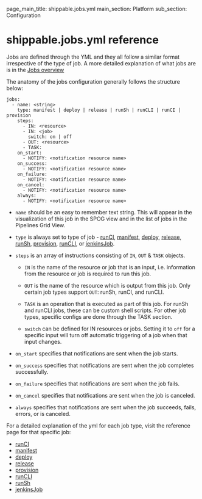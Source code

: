 page_main_title: shippable.jobs.yml
main_section: Platform
sub_section: Configuration

# shippable.jobs.yml reference

Jobs are defined through the YML and they all follow a similar format irrespective of the type of job. A more detailed explanation of what jobs are is in the [Jobs overview](/platform/jobs-overview/)

The anatomy of the jobs configuration generally follows the structure below:

```
jobs:
  - name: <string>
    type: manifest | deploy | release | runSh | runCLI | runCI | provision
    steps:
      - IN: <resource>
      - IN: <job>
        switch: on | off
      - OUT: <resource>
      - TASK:
    on_start:
      - NOTIFY: <notification resource name>
    on_success:
      - NOTIFY: <notification resource name>
    on_failure:
      - NOTIFY: <notification resource name>
    on_cancel:
      - NOTIFY: <notification resource name>
    always:
      - NOTIFY: <notification resource name>

```

* `name` should be an easy to remember text string. This will appear in the visualization of this job in the SPOG view and in the list of jobs in the Pipelines Grid View.

* `type` is always set to type of job - [runCI](/platform/jobs-runci), [manifest](/platform/jobs-manifest/), [deploy](/platform/jobs-deploy/), [release](/platform/job-release/), [runSh](platform/jobs-runsh/), [provision](/platform/jobs-provision/), [runCLI](/platform/job-runcLI/), or [jenkinsJob](/platform/job-jenkinsJob/).

* `steps` is an array of instructions consisting of `IN`, `OUT` & `TASK` objects.

	* `IN` is the name of the resource or job that is an input, i.e. information from the resource or job is required to run this job.

	* `OUT` is the name of the resource which is output from this job. Only certain job types support `OUT`: runSh, runCI, and runCLI.

	* `TASK` is an operation that is executed as part of this job. For runSh and runCLI jobs, these can be custom shell scripts. For other job types, specific configs are done through the TASK section.
  * `switch` can be defined for IN resources or jobs. Setting it to `off` for a specific input will turn off automatic triggering of a job when that input changes.

* `on_start` specifies that notifications are sent when the job starts.

* `on_success` specifies that notifications are sent when the job completes successfully.

* `on_failure` specifies that notifications are sent when the job fails.

* `on_cancel` specifies that notifications are sent when the job is canceled.

* `always` specifies that notifications are sent when the job succeeds, fails, errors, or is canceled.

For a detailed explanation of the yml for each job type, visit the reference page for that specific job:

- [runCI](/platform/jobs-runci)
- [manifest](/platform/jobs-manifest/)
- [deploy](/platform/jobs-deploy/)
- [release](/platform/job-release/)
- [provision](/platform/jobs-provision/)
- [runCLI](/platform/job-runcLI/)
- [runSh](platform/jobs-runsh/)
- [jenkinsJob](/platform/job-jenkinsJob/)
